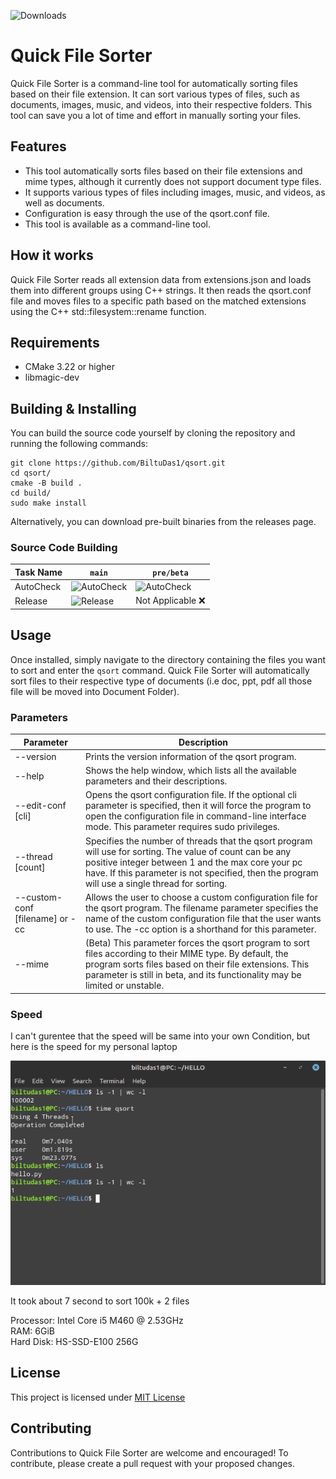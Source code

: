 ![Downloads](https://img.shields.io/github/downloads/BIltuDas1/qsort/total?style=social)
# Quick File Sorter
Quick File Sorter is a command-line tool for automatically sorting files based on their file extension. It can sort various types of files, such as documents, images, music, and videos, into their respective folders. This tool can save you a lot of time and effort in manually sorting your files.

## Features
* This tool automatically sorts files based on their file extensions and mime types, although it currently does not support document type files.
* It supports various types of files including images, music, and videos, as well as documents.
* Configuration is easy through the use of the qsort.conf file.
* This tool is available as a command-line tool.

## How it works
Quick File Sorter reads all extension data from extensions.json and loads them into different groups using C++ strings. It then reads the qsort.conf file and moves files to a specific path based on the matched extensions using the C++ std::filesystem::rename function.

## Requirements

* CMake 3.22 or higher
* libmagic-dev

## Building & Installing
You can build the source code yourself by cloning the repository and running the following commands:

```
git clone https://github.com/BiltuDas1/qsort.git
cd qsort/
cmake -B build .
cd build/
sudo make install
```
Alternatively, you can download pre-built binaries from the releases page.

### Source Code Building
|Task Name|`main`|`pre/beta`|
|---------|------|----------|
|AutoCheck|![AutoCheck](https://github.com/BiltuDas1/qsort/actions/workflows/autoscript.yml/badge.svg?branch=main)|![AutoCheck](https://github.com/BiltuDas1/qsort/actions/workflows/autoscript.yml/badge.svg?branch=pre/beta)|
|Release|![Release](https://github.com/BiltuDas1/qsort/actions/workflows/release.yml/badge.svg?branch=main)| Not Applicable :x: |

## Usage
Once installed, simply navigate to the directory containing the files you want to sort and enter the `qsort` command. Quick File Sorter will automatically sort files to their respective type of documents (i.e doc, ppt, pdf all those file will be moved into Document Folder).


### Parameters
|Parameter|Description|  
|---------|-----------|
|--version|Prints the version information of the qsort program.|
|--help|Shows the help window, which lists all the available parameters and their descriptions.|
|--edit-conf [cli]|Opens the qsort configuration file. If the optional cli parameter is specified, then it will force the program to open the configuration file in command-line interface mode. This parameter requires sudo privileges.|
|--thread [count]|Specifies the number of threads that the qsort program will use for sorting. The value of count can be any positive integer between 1 and the max core your pc have. If this parameter is not specified, then the program will use a single thread for sorting.|
|--custom-conf [filename] or -cc|Allows the user to choose a custom configuration file for the qsort program. The filename parameter specifies the name of the custom configuration file that the user wants to use. The -cc option is a shorthand for this parameter.|
|--mime|(Beta) This parameter forces the qsort program to sort files according to their MIME type. By default, the program sorts files based on their file extensions. This parameter is still in beta, and its functionality may be limited or unstable.|

### Speed
I can't gurentee that the speed will be same into your own Condition, but here is the speed for my personal laptop

![Sorting Speed](.github/Speed.png)

It took about 7 second to sort 100k + 2 files

Processor: Intel Core i5 M460 @ 2.53GHz  
RAM: 6GiB  
Hard Disk: HS-SSD-E100 256G

## License
This project is licensed under [MIT License](/LICENSE)

## Contributing
Contributions to Quick File Sorter are welcome and encouraged! To contribute, please create a pull request with your proposed changes.